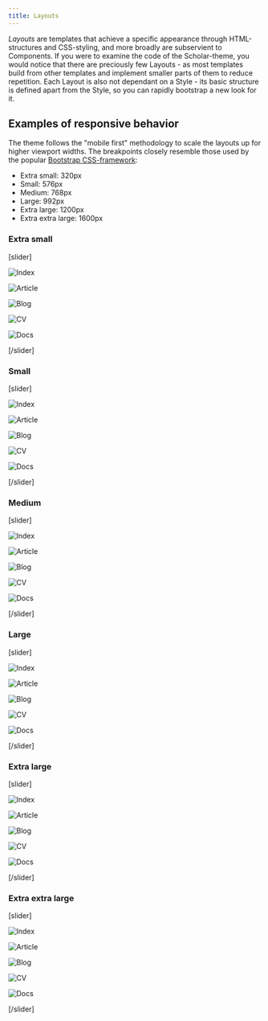 ```yaml
---
title: Layouts
---
```


_Layouts_ are templates that achieve a specific appearance through HTML-structures and CSS-styling, and more broadly are subservient to Components. If you were to examine the code of the Scholar-theme, you would notice that there are preciously few Layouts - as most templates build from other templates and implement smaller parts of them to reduce repetition. Each Layout is also not dependant on a Style - its basic structure is defined apart from the Style, so you can rapidly bootstrap a new look for it.

## Examples of responsive behavior

The theme follows the "mobile first" methodology to scale the layouts up for higher viewport widths. The breakpoints closely resemble those used by the popular [Bootstrap CSS-framework](https://getbootstrap.com/docs/4.4/layout/overview/#responsive-breakpoints):

- Extra small: 320px
- Small: 576px
- Medium: 768px
- Large: 992px
- Extra large: 1200px
- Extra extra large: 1600px

### Extra small

[slider]

![Index](image://breakpoints.spec.js/index.png)

![Article](image://breakpoints.spec.js/article.png)

![Blog](image://breakpoints.spec.js/blog.png)

![CV](image://breakpoints.spec.js/cv.png)

![Docs](image://breakpoints.spec.js/docs.png)

[/slider]

### Small

[slider]

![Index](image://breakpoints.spec.js/index-576.png)

![Article](image://breakpoints.spec.js/article-576.png)

![Blog](image://breakpoints.spec.js/blog-576.png)

![CV](image://breakpoints.spec.js/cv-576.png)

![Docs](image://breakpoints.spec.js/docs-576.png)

[/slider]

### Medium

[slider]

![Index](image://breakpoints.spec.js/index-768.png)

![Article](image://breakpoints.spec.js/article-768.png)

![Blog](image://breakpoints.spec.js/blog-768.png)

![CV](image://breakpoints.spec.js/cv-768.png)

![Docs](image://breakpoints.spec.js/docs-768.png)

[/slider]

### Large

[slider]

![Index](image://breakpoints.spec.js/index-992.png)

![Article](image://breakpoints.spec.js/article-992.png)

![Blog](image://breakpoints.spec.js/blog-992.png)

![CV](image://breakpoints.spec.js/cv-992.png)

![Docs](image://breakpoints.spec.js/docs-992.png)

[/slider]

### Extra large

[slider]

![Index](image://breakpoints.spec.js/index-1200.png)

![Article](image://breakpoints.spec.js/article-1200.png)

![Blog](image://breakpoints.spec.js/blog-1200.png)

![CV](image://breakpoints.spec.js/cv-1200.png)

![Docs](image://breakpoints.spec.js/docs-1200.png)

[/slider]

### Extra extra large

[slider]

![Index](image://breakpoints.spec.js/index-1600.png)

![Article](image://breakpoints.spec.js/article-1600.png)

![Blog](image://breakpoints.spec.js/blog-1600.png)

![CV](image://breakpoints.spec.js/cv-1600.png)

![Docs](image://breakpoints.spec.js/docs-1600.png)

[/slider]
